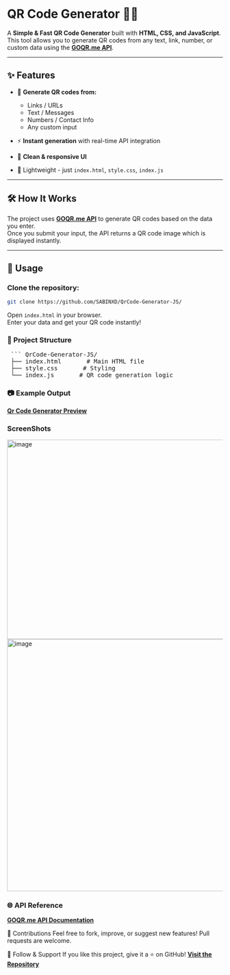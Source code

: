 # QR Code Generator 🔗📱

A **Simple & Fast QR Code Generator** built with **HTML, CSS, and JavaScript**.  
This tool allows you to generate QR codes from any text, link, number, or custom data using the **[GOQR.me API](https://goqr.me/api/)**.

---

## ✨ Features

- 📝 **Generate QR codes from:**
  - Links / URLs  
  - Text / Messages  
  - Numbers / Contact Info  
  - Any custom input

- ⚡ **Instant generation** with real-time API integration  
- 🎨 **Clean & responsive UI**  
- 📂 Lightweight - just `index.html`, `style.css`, `index.js`  

---

## 🛠️ How It Works

The project uses **[GOQR.me API](https://goqr.me/api/)** to generate QR codes based on the data you enter.  
Once you submit your input, the API returns a QR code image which is displayed instantly.

---

## 🚀 Usage

### Clone the repository:

```bash
git clone https://github.com/SABINXD/QrCode-Generator-JS/
```
Open `index.html` in your browser. <br>
Enter your data and get your QR code instantly!

### 📁 Project Structure
<pre> ``` QrCode-Generator-JS/ <br> ├── index.html       # Main HTML file  <br> ├── style.css       # Styling <br> └── index.js       # QR code generation logic  </pre>
### 📷 Example Output
**[Qr Code Generator Preview](https://sabinxd.github.io/QrCode-Generator-JS/)**

### ScreenShots
<img width="1060" height="466" alt="image" src="https://github.com/user-attachments/assets/66808818-1285-4617-889f-700bfffff12a" /> 
<img width="1354" height="589" alt="image" src="https://github.com/user-attachments/assets/c514933b-010a-40c5-929d-56a638ee12df" />




### 🌐 API Reference
**[GOQR.me API Documentation](https://goqr.me/api/)**

📢 Contributions
Feel free to fork, improve, or suggest new features!
Pull requests are welcome.

🔗 Follow & Support
If you like this project, give it a ⭐ on GitHub!
**[Visit the Repository](https://github.com/SABINXD/QrCode-Generator-JS/)**
